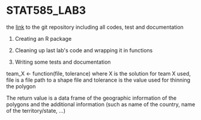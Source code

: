 # STAT585_LAB3

the [link](https://github.com/Alleansa/STAT585_LAB3) to the git repository including all codes, test and documentation

1. Creating an R package

2. Cleaning up last lab's code and wrapping it in functions

3. Writing some tests and documentation

team_X <- function(file, tolerance) where X is the solution for team X used, file is a file path to a shape file and tolerance is the value used for thinning the polygon

The return value is a data frame of the geographic information of the polygons and the additional information (such as name of the country, name of the territory/state, ...)